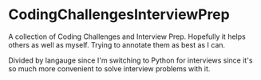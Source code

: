 # CodingChallengesInterviewPrep

A collection of Coding Challenges and Interview Prep. Hopefully it helps others as well as myself. Trying to annotate them as best as I can.

Divided by langauge since I'm switching to Python for interviews since it's so much more convenient to solve interview problems with it.
